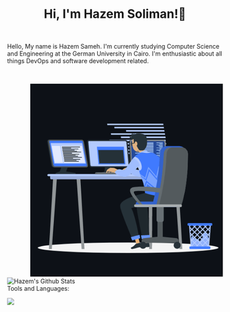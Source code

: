 <h1 align="center">Hi, I'm Hazem Soliman!👋</h1>
<br>
<p> Hello, My name is Hazem Sameh. I'm currently studying Computer Science and Engineering at the German University in Cairo. I'm enthusiastic about all things DevOps and software development related. </p>
<br>
<p><img align="right" src="https://github.com/HazemSoliman9/HazemSoliman/blob/main/animation_500_kxa883sd.gif" width=450 /></p>


<img align="center" src="https://github-readme-stats.vercel.app/api?username=HazemSoliman9&show_icons=true&title_color=fff&icon_color=79ff97&text_color=efefef&bg_color=24292e&include_all_commits=true&theme=radical" alt="Hazem's Github Stats">
<br>
Tools and Languages:
<p>
  <a href="https://skillicons.dev">
    <img src="https://skillicons.dev/icons?i=git,kubernetes,docker,aws,azure,arduino,bash,githubactions,java,js,html,css,linux,mongodb,react,nodejs,powershell,py&perline=9" />
  </a>
</p>
